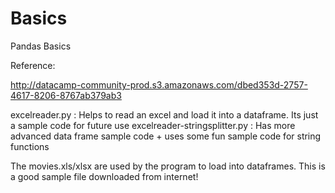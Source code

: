 # Basics
Pandas Basics

Reference:

http://datacamp-community-prod.s3.amazonaws.com/dbed353d-2757-4617-8206-8767ab379ab3

excelreader.py : Helps to read an excel and load it into a dataframe. Its just a sample code for future use
excelreader-stringsplitter.py : Has more advanced data frame sample code + uses some fun sample code for string functions

The movies.xls/xlsx are used by the program to load into dataframes. This is a good sample file downloaded from internet! 
